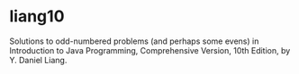 # liang10
Solutions to odd-numbered problems (and perhaps some evens) in Introduction to Java Programming, Comprehensive Version, 10th Edition, by Y. Daniel Liang.
